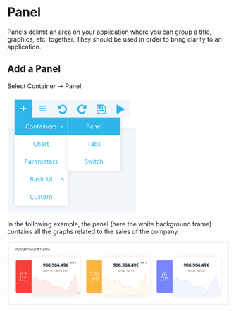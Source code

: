 # Panel

Panels delimit an area on your application where you can group a title, graphics, etc. together. They should be used in order to bring clarity to an application.


## Add a Panel
Select Container -> Panel.

![Exemple Panel](picts/panel-selection.png)

In the following example, the panel (here the white background frame) contains all the graphs related to the sales of the company.

![Exemple Panel](picts/panel.png)
